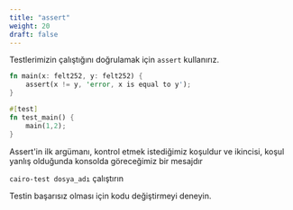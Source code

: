 ```yaml
---
title: "assert"
weight: 20
draft: false
---
```

Testlerimizin çalıştığını doğrulamak için `assert` kullanırız.

```rust {.codebox}
fn main(x: felt252, y: felt252) {
    assert(x != y, 'error, x is equal to y');
}

#[test]
fn test_main() {
    main(1,2);
}
```

Assert'in ilk argümanı, kontrol etmek istediğimiz koşuldur ve ikincisi, koşul yanlış olduğunda konsolda göreceğimiz bir mesajdır

```cairo-test dosya_adı``` çalıştırın

Testin başarısız olması için kodu değiştirmeyi deneyin.

